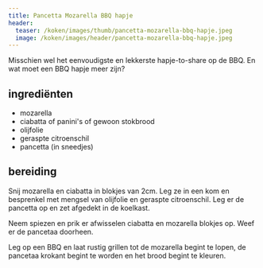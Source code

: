 ```yaml
---
title: Pancetta Mozarella BBQ hapje
header:
  teaser: /koken/images/thumb/pancetta-mozarella-bbq-hapje.jpeg
  image: /koken/images/header/pancetta-mozarella-bbq-hapje.jpeg
---
```


Misschien wel het eenvoudigste en lekkerste hapje-to-share op de BBQ. En wat moet een BBQ hapje meer zijn?

## ingrediënten

* mozarella
* ciabatta of panini's of gewoon stokbrood
* olijfolie
* geraspte citroenschil
* pancetta (in sneedjes)

## bereiding

Snij mozarella en ciabatta in blokjes van 2cm. Leg ze in een kom en besprenkel met mengsel van olijfolie en geraspte citroenschil. Leg er de pancetta op en zet afgedekt in de koelkast.

Neem spiezen en prik er afwisselen ciabatta en mozarella blokjes op. Weef er de pancetaa doorheen.

Leg op een BBQ en laat rustig grillen tot de mozarella begint te lopen, de pancetaa krokant begint te worden en het brood begint te kleuren.

